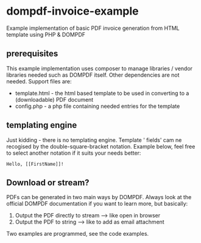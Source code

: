 # dompdf-invoice-example
Example implementation of basic PDF invoice generation from HTML template using PHP &amp; DOMPDF

## prerequisites 
This example implementation uses composer to manage libraries / vendor libraries needed such as DOMPDF itself.
Other dependencies are not needed. Support files are:
* template.html - the html based template to be used in converting to a (downloadable) PDF document
* config.php - a php file containing needed entries for the template

## templating engine   
Just kidding - there is no templating engine. Template ' fields' cam ne recogised by the double-square-bracket notation. Example below, feel free to select another notation if it suits your needs better:
```
Hello, [[FirstName]]!
```

## Download or stream?
PDFs can be generated in two main ways by DOMPDF. Always look at the official DOMPDF documentation if you want to learn more, but basically:
1. Output the PDF directly to stream --> like open in browser
2. Output the PDF to string --> like to add as email attachment

Two examples are programmed, see the code examples.